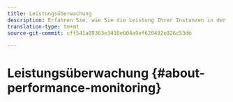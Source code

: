 ```yaml
---
title: Leistungsüberwachung
description: Erfahren Sie, wie Sie die Leistung Ihrer Instanzen in der Systemsteuerung überwachen können
translation-type: tm+mt
source-git-commit: cff541a89363e3410e604a9ef620482e826c53db

---
```



# Leistungsüberwachung {#about-performance-monitoring}


